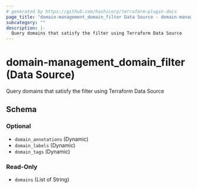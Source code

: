 ```yaml
---
# generated by https://github.com/hashicorp/terraform-plugin-docs
page_title: "domain-management_domain_filter Data Source - domain-management"
subcategory: ""
description: |-
  Query domains that satisfy the filter using Terraform Data Source
---
```


# domain-management_domain_filter (Data Source)

Query domains that satisfy the filter using Terraform Data Source



<!-- schema generated by tfplugindocs -->
## Schema

### Optional

- `domain_annotations` (Dynamic)
- `domain_labels` (Dynamic)
- `domain_tags` (Dynamic)

### Read-Only

- `domains` (List of String)
